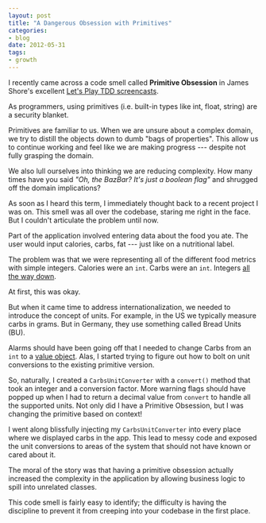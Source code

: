 ```yaml
---
layout: post
title: "A Dangerous Obsession with Primitives"
categories:
- blog
date: 2012-05-31
tags:
- growth
---
```


I recently came across a code smell called **Primitive Obsession** in James Shore's 
excellent [Let's Play TDD screencasts][lptdd].

[lptdd]: http://jamesshore.com/Blog/Lets-Play

As programmers, using primitives (i.e. built-in types like int, float, string) are
a security blanket. 

Primitives are familiar to us. When we are unsure about a complex domain, we try to distill 
the objects down to dumb "bags of properties". This allow us to continue working and feel like 
we are making progress --- despite not fully grasping the domain. 

We also lull ourselves into thinking we are reducing complexity. How many times have you said 
_"Oh, the BazBar? It's just a boolean flag"_ and shrugged off the domain implications?

As soon as I heard this term, I immediately thought back to a recent project I was on. 
This smell was all over the codebase, staring me right in the face. But I couldn't articulate
the problem until now.

Part of the application involved entering data about the food you ate. The user would input 
calories, carbs, fat --- just like on a nutritional label.

The problem was that we were representing all of the different food metrics with simple integers.
Calories were an `int`. Carbs were an `int`. Integers [all the way down][all].

[all]: http://en.wikipedia.org/wiki/Turtles_all_the_way_down

At first, this was okay. 

But when it came time to address internationalization, we needed 
to introduce the concept of units. For example, in the US we typically measure carbs in grams. 
But in Germany, they use something called Bread Units (BU).

Alarms should have been going off that I needed to change Carbs from an `int` to a 
[value object][vo]. Alas, I started trying to figure out how to bolt on unit conversions to 
the existing primitive version.

[vo]: http://c2.com/cgi/wiki?ValueObject

So, naturally, I created a `CarbsUnitConverter` with a `convert()` method that took an integer and
a conversion factor. More warning flags should have popped up when I had to return a decimal value 
from `convert` to handle all the supported units. Not only did I have a Primitive Obsession, but I 
was changing the primitive based on context!

I went along blissfully injecting my `CarbsUnitConverter` into every place where we displayed 
carbs in the app. This lead to messy code and exposed the unit conversions to areas of the system
that should not have known or cared about it.

The moral of the story was that having a primitive obsession actually increased the complexity in 
the application by allowing business logic to spill into unrelated classes.

This code smell is fairly easy to identify; the difficulty is having the discipline to prevent it
from creeping into your codebase in the first place.